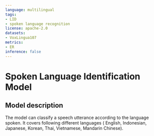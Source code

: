 ```yaml
---
language: multilingual
tags:
- LID
- spoken language recognition
license: apache-2.0
datasets:
- VoxLingua107
metrics:
- ER
inference: false
---
```



# Spoken Language Identification Model

## Model description

The model can classify a speech utterance according to the language spoken.
It covers following different languages (
English, 
Indonesian, 
Japanese, 
Korean, 
Thai, 
Vietnamese, 
Mandarin Chinese).
